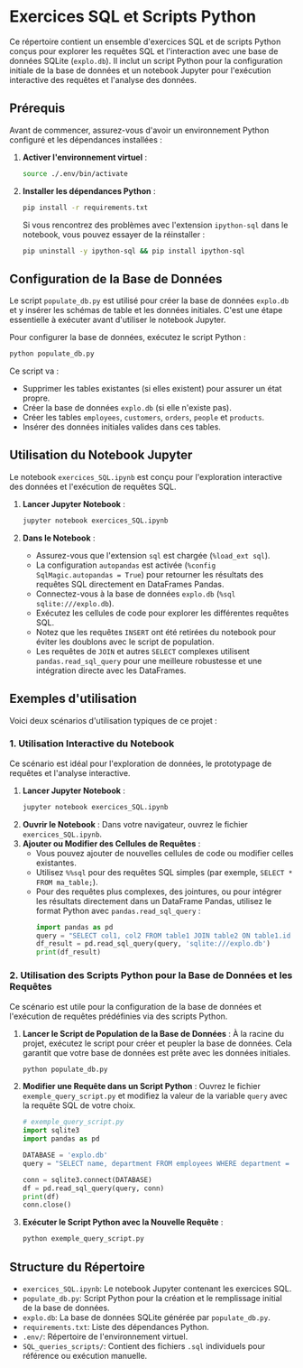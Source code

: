 # Exercices SQL et Scripts Python

Ce répertoire contient un ensemble d'exercices SQL et de scripts Python conçus pour explorer les requêtes SQL et l'interaction avec une base de données SQLite (`explo.db`). Il inclut un script Python pour la configuration initiale de la base de données et un notebook Jupyter pour l'exécution interactive des requêtes et l'analyse des données.

## Prérequis

Avant de commencer, assurez-vous d'avoir un environnement Python configuré et les dépendances installées :

1.  **Activer l'environnement virtuel** :
    ```bash
    source ./.env/bin/activate
    ```

2.  **Installer les dépendances Python** :
    ```bash
    pip install -r requirements.txt
    ```
    Si vous rencontrez des problèmes avec l'extension `ipython-sql` dans le notebook, vous pouvez essayer de la réinstaller :
    ```bash
    pip uninstall -y ipython-sql && pip install ipython-sql
    ```

## Configuration de la Base de Données

Le script `populate_db.py` est utilisé pour créer la base de données `explo.db` et y insérer les schémas de table et les données initiales. C'est une étape essentielle à exécuter avant d'utiliser le notebook Jupyter.

Pour configurer la base de données, exécutez le script Python :

```bash
python populate_db.py
```

Ce script va :
- Supprimer les tables existantes (si elles existent) pour assurer un état propre.
- Créer la base de données `explo.db` (si elle n'existe pas).
- Créer les tables `employees`, `customers`, `orders`, `people` et `products`.
- Insérer des données initiales valides dans ces tables.

## Utilisation du Notebook Jupyter

Le notebook `exercices_SQL.ipynb` est conçu pour l'exploration interactive des données et l'exécution de requêtes SQL.

1.  **Lancer Jupyter Notebook** :
    ```bash
    jupyter notebook exercices_SQL.ipynb
    ```

2.  **Dans le Notebook** :
    *   Assurez-vous que l'extension `sql` est chargée (`%load_ext sql`).
    *   La configuration `autopandas` est activée (`%config SqlMagic.autopandas = True`) pour retourner les résultats des requêtes SQL directement en DataFrames Pandas.
    *   Connectez-vous à la base de données `explo.db` (`%sql sqlite:///explo.db`).
    *   Exécutez les cellules de code pour explorer les différentes requêtes SQL.
    *   Notez que les requêtes `INSERT` ont été retirées du notebook pour éviter les doublons avec le script de population.
    *   Les requêtes de `JOIN` et autres `SELECT` complexes utilisent `pandas.read_sql_query` pour une meilleure robustesse et une intégration directe avec les DataFrames.

## Exemples d'utilisation

Voici deux scénarios d'utilisation typiques de ce projet :

### 1. Utilisation Interactive du Notebook

Ce scénario est idéal pour l'exploration de données, le prototypage de requêtes et l'analyse interactive.

1.  **Lancer Jupyter Notebook** :
    ```bash
    jupyter notebook exercices_SQL.ipynb
    ```
2.  **Ouvrir le Notebook** :
    Dans votre navigateur, ouvrez le fichier `exercices_SQL.ipynb`.
3.  **Ajouter ou Modifier des Cellules de Requêtes** :
    *   Vous pouvez ajouter de nouvelles cellules de code ou modifier celles existantes.
    *   Utilisez `%%sql` pour des requêtes SQL simples (par exemple, `SELECT * FROM ma_table;`).
    *   Pour des requêtes plus complexes, des jointures, ou pour intégrer les résultats directement dans un DataFrame Pandas, utilisez le format Python avec `pandas.read_sql_query` :
        ```python
        import pandas as pd
        query = "SELECT col1, col2 FROM table1 JOIN table2 ON table1.id = table2.id;"
        df_result = pd.read_sql_query(query, 'sqlite:///explo.db')
        print(df_result)
        ```

### 2. Utilisation des Scripts Python pour la Base de Données et les Requêtes

Ce scénario est utile pour la configuration de la base de données et l'exécution de requêtes prédéfinies via des scripts Python.

1.  **Lancer le Script de Population de la Base de Données** :
    À la racine du projet, exécutez le script pour créer et peupler la base de données. Cela garantit que votre base de données est prête avec les données initiales.
    ```bash
    python populate_db.py
    ```
2.  **Modifier une Requête dans un Script Python** :
    Ouvrez le fichier `exemple_query_script.py` et modifiez la valeur de la variable `query` avec la requête SQL de votre choix.
    ```python
    # exemple_query_script.py
    import sqlite3
    import pandas as pd

    DATABASE = 'explo.db'
    query = "SELECT name, department FROM employees WHERE department = 'HR';" # Modifiez cette ligne

    conn = sqlite3.connect(DATABASE)
    df = pd.read_sql_query(query, conn)
    print(df)
    conn.close()
    ```
3.  **Exécuter le Script Python avec la Nouvelle Requête** :
    ```bash
    python exemple_query_script.py
    ```

## Structure du Répertoire

-   `exercices_SQL.ipynb`: Le notebook Jupyter contenant les exercices SQL.
-   `populate_db.py`: Script Python pour la création et le remplissage initial de la base de données.
-   `explo.db`: La base de données SQLite générée par `populate_db.py`.
-   `requirements.txt`: Liste des dépendances Python.
-   `.env/`: Répertoire de l'environnement virtuel.
-   `SQL_queries_scripts/`: Contient des fichiers `.sql` individuels pour référence ou exécution manuelle.


